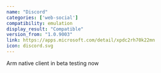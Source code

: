 ```yaml
---
name: "Discord"
categories: ['web-social']
compatibility: emulation
display_result: "Compatible"
version_from: "1.0.9003"
link: https://apps.microsoft.com/detail/xpdc2rh70k22mn
icon: discord.svg
---
```

Arm native client in beta testing now
